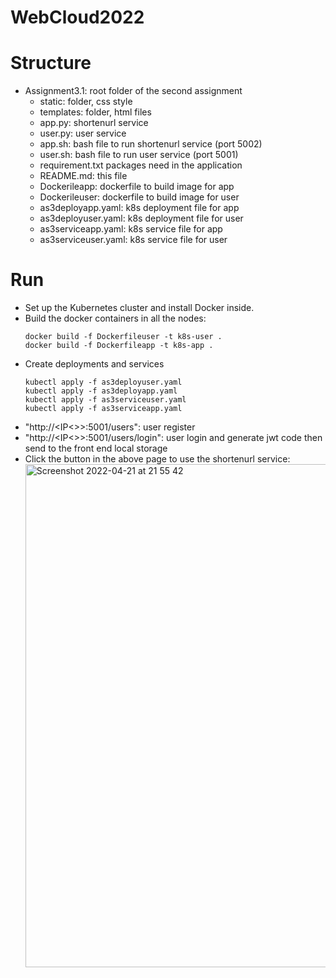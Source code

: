 # WebCloud2022

# Structure
- Assignment3.1: root folder of the second assignment 
    - static: folder, css style 
    - templates: folder, html files
    - app.py: shortenurl service 
    - user.py: user service
    - app.sh: bash file to run shortenurl service (port 5002)
    - user.sh: bash file to run user service (port 5001)
    - requirement.txt packages need in the application
    - README.md: this file
    - Dockerileapp: dockerfile to build image for app
    - Dockerileuser: dockerfile to build image for user
    - as3deployapp.yaml: k8s deployment file for app
    - as3deployuser.yaml: k8s deployment file for user
    - as3serviceapp.yaml: k8s service file for app
    - as3serviceuser.yaml: k8s service file for user

# Run
- Set up the Kubernetes cluster and install Docker inside.
- Build the docker containers in all the nodes:
    ```
    docker build -f Dockerfileuser -t k8s-user .
    docker build -f Dockerfileapp -t k8s-app .
    ```
- Create deployments and services
  ```
  kubectl apply -f as3deployuser.yaml 
  kubectl apply -f as3deployapp.yaml 
  kubectl apply -f as3serviceuser.yaml
  kubectl apply -f as3serviceapp.yaml 
  ```
- "http://<IP<>>:5001/users": user register
- "http://<IP<>>:5001/users/login": user login and generate jwt code then send to the front end local storage
- Click the button in the above page to use the shortenurl service:
      <img width="805" alt="Screenshot 2022-04-21 at 21 55 42" src="https://user-images.githubusercontent.com/86485345/164542282-3b130a0c-ec5d-4625-9137-02e51fe591bd.png">

